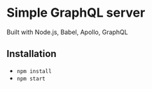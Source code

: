 # Simple GraphQL server

Built with Node.js, Babel, Apollo, GraphQL

## Installation

- `npm install`
- `npm start`
